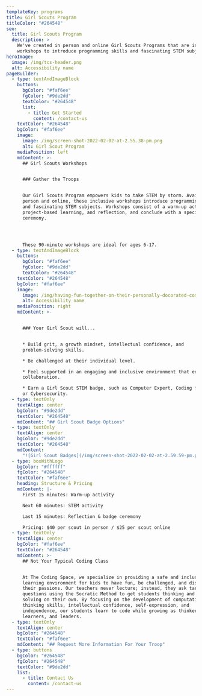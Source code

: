 ```yaml
---
templateKey: programs
title: Girl Scouts Program
titleColor: "#264548"
seo:
  title: Girl Scouts Program
  description: >
    We've created in person and online Girl Scouts Programs that are inclusive
    workshops to introduce programming skills and fascinating STEM subjects.
heroImage:
  image: /img/tcs-header.png
  alt: Accessibility name
pageBuilder:
  - type: textAndImageBlock
    buttons:
      bgColor: "#faf6ee"
      fgColor: "#9de2dd"
      textColor: "#264548"
      list:
        - title: Get Started
          content: /contact-us
    textColor: "#264548"
    bgColor: "#faf6ee"
    image:
      image: /img/screen-shot-2022-02-02-at-2.55.38-pm.png
      alt: Girl Scout Program
    mediaPosition: left
    mdContent: >-
      ## Girl Scouts Workshops


      ### Gather the Troops


      Our Girl Scouts Program empowers kids to take STEM by storm. Available in
      person and online, these inclusive workshops introduce programming skills
      and fascinating STEM subjects. Workshops consist of a warm-up activity,
      project-based learning, and reflection, and conclude with a special badge
      ceremony.




      These 90-minute workshops are ideal for ages 6-17.
  - type: textAndImageBlock
    buttons:
      bgColor: "#faf6ee"
      fgColor: "#9de2dd"
      textColor: "#264548"
    textColor: "#264548"
    bgColor: "#faf6ee"
    image:
      image: /img/having-fun-together-on-their-personally-docorated-computer-tonythetigersson-tony-andrews_t20_8lxwkw.jpg
      alt: Accessibility name
    mediaPosition: right
    mdContent: >-


      ### Your Girl Scout will...


      * Build grit, a growth mindset, intellectual confidence, and
      problem-solving skills.

      * Be challenged at their individual level.

      * Feel supported in an engaging and inclusive environment that encourages
      collaboration.

      * Earn a Girl Scout STEM badge, such as Computer Expert, Coding for Good,
      or Cybersecurity.
  - type: textOnly
    textAlign: center
    bgColor: "#9de2dd"
    textColor: "#264548"
    mdContent: "## Girl Scout Badge Options"
  - type: textOnly
    textAlign: center
    bgColor: "#9de2dd"
    textColor: "#264548"
    mdContent:
      "![Girl Scout Badges](/img/screen-shot-2022-02-02-at-2.59.59-pm.png)"
  - type: boxWithLogo
    bgColor: "#ffffff"
    fgColor: "#264548"
    textColor: "#faf6ee"
    heading: Structure & Pricing
    mdContent: |-
      First 15 minutes: Warm-up activity

      Next 60 minutes: STEM activity

      Last 15 minutes: Reflection & badge ceremony

      Pricing: $40 per scout in person / $25 per scout online
  - type: textOnly
    textAlign: center
    bgColor: "#faf6ee"
    textColor: "#264548"
    mdContent: >-
      ## Not Your Typical Coding Class


      At The Coding Space, we specialize in providing a safe and inclusive
      learning environment for kids to have fun, be challenged, and discover
      their passions. Our teachers never lecture; instead, they ask targeted
      questions using the Socratic Method to get students thinking and problem
      solving on their own. By focusing on the development of computational
      thinking skills, intellectual confidence, self-expression, and
      independence, our students learn to code while growing as thinkers,
      learners, and leaders.
  - type: textOnly
    textAlign: center
    bgColor: "#264548"
    textColor: "#faf6ee"
    mdContent: "## Request More Information For Your Troop"
  - type: buttons
    bgColor: "#264548"
    fgColor: "#264548"
    textColor: "#9de2dd"
    list:
      - title: Contact Us
        content: /contact-us
---
```

